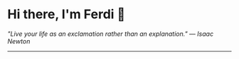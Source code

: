<h1>Hi there, I'm Ferdi 👋</h1>

<p><em>
  "Live your life as an exclamation rather than an explanation." — Isaac Newton
</em></p>

---
